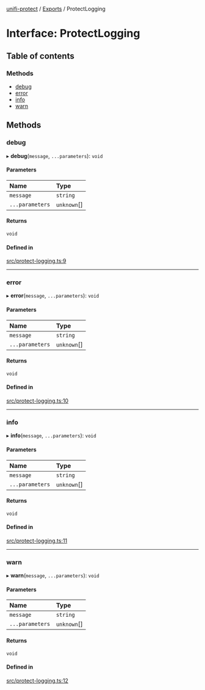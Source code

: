 [unifi-protect](../README.md) / [Exports](../modules.md) / ProtectLogging

# Interface: ProtectLogging

## Table of contents

### Methods

- [debug](ProtectLogging.md#debug)
- [error](ProtectLogging.md#error)
- [info](ProtectLogging.md#info)
- [warn](ProtectLogging.md#warn)

## Methods

### debug

▸ **debug**(`message`, `...parameters`): `void`

#### Parameters

| Name | Type |
| :------ | :------ |
| `message` | `string` |
| `...parameters` | `unknown`[] |

#### Returns

`void`

#### Defined in

[src/protect-logging.ts:9](https://github.com/hjdhjd/unifi-protect/blob/12eaf9c/src/protect-logging.ts#L9)

___

### error

▸ **error**(`message`, `...parameters`): `void`

#### Parameters

| Name | Type |
| :------ | :------ |
| `message` | `string` |
| `...parameters` | `unknown`[] |

#### Returns

`void`

#### Defined in

[src/protect-logging.ts:10](https://github.com/hjdhjd/unifi-protect/blob/12eaf9c/src/protect-logging.ts#L10)

___

### info

▸ **info**(`message`, `...parameters`): `void`

#### Parameters

| Name | Type |
| :------ | :------ |
| `message` | `string` |
| `...parameters` | `unknown`[] |

#### Returns

`void`

#### Defined in

[src/protect-logging.ts:11](https://github.com/hjdhjd/unifi-protect/blob/12eaf9c/src/protect-logging.ts#L11)

___

### warn

▸ **warn**(`message`, `...parameters`): `void`

#### Parameters

| Name | Type |
| :------ | :------ |
| `message` | `string` |
| `...parameters` | `unknown`[] |

#### Returns

`void`

#### Defined in

[src/protect-logging.ts:12](https://github.com/hjdhjd/unifi-protect/blob/12eaf9c/src/protect-logging.ts#L12)
